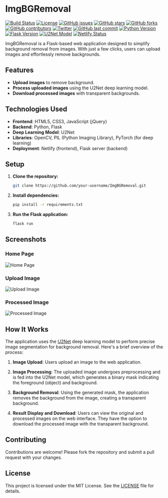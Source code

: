 # ImgBGRemoval

[![Build Status](https://img.shields.io/travis/your-username/ImgBGRemoval/master.svg?style=flat-square)](https://travis-ci.org/your-username/ImgBGRemoval)
[![License](https://img.shields.io/github/license/your-username/ImgBGRemoval.svg?style=flat-square)](https://github.com/your-username/ImgBGRemoval/blob/master/LICENSE)
[![GitHub issues](https://img.shields.io/github/issues/your-username/ImgBGRemoval.svg?style=flat-square)](https://github.com/your-username/ImgBGRemoval/issues)
[![GitHub stars](https://img.shields.io/github/stars/your-username/ImgBGRemoval.svg?style=flat-square)](https://github.com/your-username/ImgBGRemoval/stargazers)
[![GitHub forks](https://img.shields.io/github/forks/your-username/ImgBGRemoval.svg?style=flat-square)](https://github.com/your-username/ImgBGRemoval/network)
[![GitHub contributors](https://img.shields.io/github/contributors/your-username/ImgBGRemoval.svg?style=flat-square)](https://github.com/your-username/ImgBGRemoval/graphs/contributors)
[![Twitter](https://img.shields.io/twitter/url?url=https%3A%2F%2Fgithub.com%2Fyour-username%2FImgBGRemoval.svg?style=flat-square)](https://twitter.com/intent/tweet?url=https%3A%2F%2Fgithub.com%2Fyour-username%2FImgBGRemoval)
[![GitHub last commit](https://img.shields.io/github/last-commit/your-username/ImgBGRemoval.svg?style=flat-square)](https://github.com/your-username/ImgBGRemoval/commits/master)
[![Python Version](https://img.shields.io/badge/python-3.7%20%7C%203.8-blue.svg?style=flat-square)](https://www.python.org/downloads/)
[![Flask Version](https://img.shields.io/badge/flask-2.0-green.svg?style=flat-square)](https://flask.palletsprojects.com/en/2.0.x/)
[![U2Net Model](https://img.shields.io/badge/U2Net-Deep%20Learning-orange.svg?style=flat-square)](https://github.com/xuebinqin/U-2-Net)
[![Netlify Status](https://api.netlify.com/api/v1/badges/your-netlify-site-id/status.svg?style=flat-square)](https://app.netlify.com/sites/your-netlify-site-id)

ImgBGRemoval is a Flask-based web application designed to simplify background removal from images. With just a few clicks, users can upload images and effortlessly remove backgrounds.

## Features

- **Upload images** to remove background.
- **Process uploaded images** using the U2Net deep learning model.
- **Download processed images** with transparent backgrounds.

## Technologies Used

- **Frontend**: HTML5, CSS3, JavaScript (jQuery)
- **Backend**: Python, Flask
- **Deep Learning Model**: U2Net
- **Libraries**: OpenCV, PIL (Python Imaging Library), PyTorch (for deep learning)
- **Deployment**: Netlify (frontend), Flask server (backend)

## Setup

1. **Clone the repository:**

    ```bash
    git clone https://github.com/your-username/ImgBGRemoval.git
    ```

2. **Install dependencies:**

    ```bash
    pip install -r requirements.txt
    ```

3. **Run the Flask application:**

    ```bash
    flask run
    ```

## Screenshots

### Home Page
![Home Page](static/screenshots/home_page.png)

### Upload Image
![Upload Image](static/screenshots/upload_image.png)

### Processed Image
![Processed Image](static/screenshots/processed_image.png)

## How It Works

The application uses the [U2Net](https://github.com/xuebinqin/U-2-Net "U2Net") deep learning model to perform precise image segmentation for background removal. Here's a brief overview of the process:

1. **Image Upload**: Users upload an image to the web application.
   
2. **Image Processing**: The uploaded image undergoes preprocessing and is fed into the U2Net model, which generates a binary mask indicating the foreground (object) and background.
   
3. **Background Removal**: Using the generated mask, the application removes the background from the image, creating a transparent background.
   
4. **Result Display and Download**: Users can view the original and processed images on the web interface. They have the option to download the processed image with the transparent background.

## Contributing

Contributions are welcome! Please fork the repository and submit a pull request with your changes.

## License

This project is licensed under the MIT License. See the [LICENSE](LICENSE) file for details.
